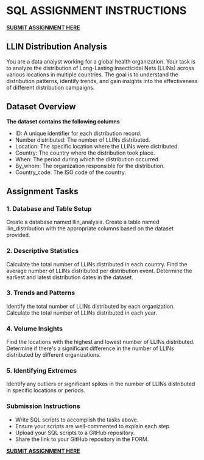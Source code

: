 # SQL ASSIGNMENT INSTRUCTIONS

**[SUBMIT ASSIGNMENT HERE](https://forms.gle/RY5xYL7pKLYkSss79)**


## LLIN Distribution Analysis

You are a data analyst working for a global health organization. Your task is to analyze the distribution of Long-Lasting Insecticidal Nets (LLINs) across various locations in multiple countries. The goal is to understand the distribution patterns, identify trends, and gain insights into the effectiveness of different distribution campaigns.

## Dataset Overview

**The dataset contains the following columns**

* ID: A unique identifier for each distribution record.
* Number distributed: The number of LLINs distributed.
* Location: The specific location where the LLINs were distributed.
* Country: The country where the distribution took place.
* When: The period during which the distribution occurred.
* By_whom: The organization responsible for the distribution.
* Country_code: The ISO code of the country.

  
## Assignment Tasks

### 1. Database and Table Setup

Create a database named llin_analysis.
Create a table named llin_distribution with the appropriate columns based on the dataset provided.

### 2. Descriptive Statistics 

Calculate the total number of LLINs distributed in each country.
Find the average number of LLINs distributed per distribution event.
Determine the earliest and latest distribution dates in the dataset.


### 3. Trends and Patterns

Identify the total number of LLINs distributed by each organization.
Calculate the total number of LLINs distributed in each year.

### 4. Volume Insights

Find the locations with the highest and lowest number of LLINs distributed.
Determine if there's a significant difference in the number of LLINs distributed by different organizations.


### 5. Identifying Extremes

Identify any outliers or significant spikes in the number of LLINs distributed in specific locations or periods.


### Submission Instructions

* Write SQL scripts to accomplish the tasks above.
* Ensure your scripts are well-commented to explain each step.
* Upload your SQL scripts to a GitHub repository.
* Share the link to your GitHub repository in the FORM.

**[SUBMIT ASSIGNMENT HERE](https://forms.gle/RY5xYL7pKLYkSss79)** 
